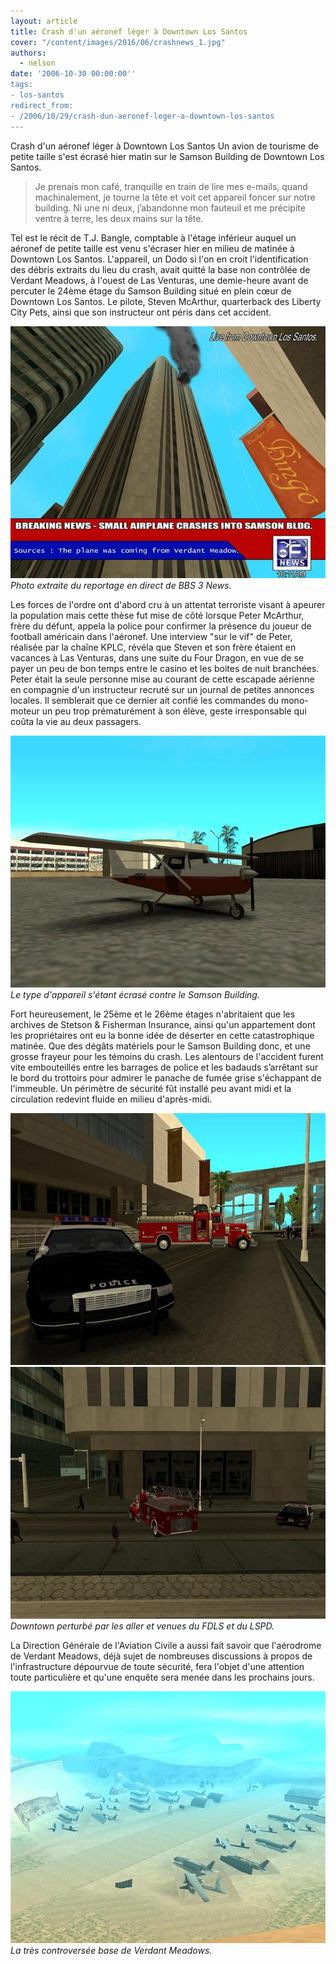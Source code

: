 ```yaml
---
layout: article
title: Crash d'un aéronef léger à Downtown Los Santos
cover: "/content/images/2016/06/crashnews_1.jpg"
authors:
  - nelson
date: '2006-10-30 00:00:00''
tags:
- los-santos
redirect_from:
- /2006/10/29/crash-dun-aeronef-leger-a-downtown-los-santos
---
```


Crash d'un aéronef léger à Downtown Los Santos Un avion de tourisme de petite taille s'est écrasé hier matin sur le Samson Building de Downtown Los Santos.

> Je prenais mon café, tranquille en train de lire mes e-mails, quand machinalement, je tourne la tête et voit cet appareil foncer sur notre building. Ni une ni deux, j’abandonne mon fauteuil et me précipite ventre à terre, les deux mains sur la tête.

Tel est le récit de T.J. Bangle, comptable à l'étage inférieur auquel un aéronef de petite taille est venu s'écraser hier en milieu de matinée à Downtown Los Santos. L'appareil, un Dodo si l'on en croit l'identification des débris extraits du lieu du crash, avait quitté la base non contrôlée de Verdant Meadows, à l'ouest de Las Venturas, une demie-heure avant de percuter le 24ème étage du Samson Building situé en plein cœur de Downtown Los Santos. Le pilote, Steven McArthur, quarterback des Liberty City Pets, ainsi que son instructeur ont péris dans cet accident.

![Photo extraite du reportage en direct de BBS 3 News.](/content/images/2005/01/crashnews.jpg)
_Photo extraite du reportage en direct de BBS 3 News._

Les forces de l'ordre ont d'abord cru à un attentat terroriste visant à apeurer la population mais cette thèse fut mise de côté lorsque Peter McArthur, frère du défunt, appela la police pour confirmer la présence du joueur de football américain dans l'aéronef. Une interview "sur le vif" de Peter, réalisée par la chaîne KPLC, révéla que Steven et son frère étaient en vacances à Las Venturas, dans une suite du Four Dragon, en vue de se payer un peu de bon temps entre le casino et les boites de nuit branchées. Peter était la seule personne mise au courant de cette escapade aérienne en compagnie d'un instructeur recruté sur un journal de petites annonces locales. Il semblerait que ce dernier ait confié les commandes du mono-moteur un peu trop prématurément à son élève, geste irresponsable qui coûta la vie au deux passagers.

![Le type d'appareil s'étant écrasé contre le Samson Building.](/content/images/2005/01/crashdodo.jpg)
_Le type d'appareil s'étant écrasé contre le Samson Building._

Fort heureusement, le 25ème et le 26ème étages n'abritaient que les archives de Stetson & Fisherman Insurance, ainsi qu'un appartement dont les propriétaires ont eu la bonne idée de déserter en cette catastrophique matinée. Que des dégâts matériels pour le Samson Building donc, et une grosse frayeur pour les témoins du crash. Les alentours de l'accident furent vite embouteillés entre les barrages de police et les badauds s’arrêtant sur le bord du trottoirs pour admirer le panache de fumée grise s'échappant de l'immeuble. Un périmètre de sécurité fût installé peu avant midi et la circulation redevint fluide en milieu d'après-midi.

![](/content/images/2005/01/crashls2.jpg)
![Downtown perturbé par les aller et venues du FDLS et du LSPD.](/content/images/2005/01/crashls4.jpg)
_Downtown perturbé par les aller et venues du FDLS et du LSPD._

La Direction Générale de l'Aviation Civile a aussi fait savoir que l'aérodrome de Verdant Meadows, déjà sujet de nombreuses discussions à propos de l'infrastructure dépourvue de toute sécurité, fera l'objet d'une attention toute particulière et qu'une enquête sera menée dans les prochains jours.

![La très controversée base de Verdant Meadows.](/content/images/2005/01/verdantmeadowslol.jpg)
_La très controversée base de Verdant Meadows._